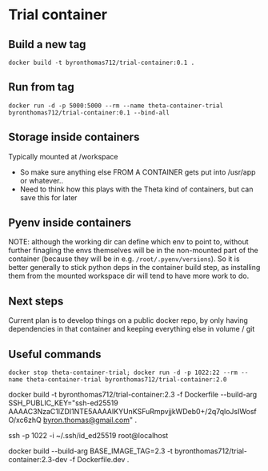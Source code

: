 # Trial container

## Build a new tag

```
docker build -t byronthomas712/trial-container:0.1 .
```

## Run from tag

```
docker run -d -p 5000:5000 --rm --name theta-container-trial byronthomas712/trial-container:0.1 --bind-all
```

## Storage inside containers

Typically mounted at /workspace

- So make sure anything else FROM A CONTAINER gets put into /usr/app or whatever..
- Need to think how this plays with the Theta kind of containers, but can save this for later

## Pyenv inside containers

NOTE: although the working dir can define which env to point to, without further finagling the envs themselves
will be in the non-mounted part of the container (because they will be in e.g. `/root/.pyenv/versions`).
So it is better generally to stick python deps in the container build step, as installing them from the mounted
workspace dir will tend to have more work to do.

## Next steps

Current plan is to develop things on a public docker repo, by only having dependencies in that container and keeping
everything else in volume / git

## Useful commands

```
docker stop theta-container-trial; docker run -d -p 1022:22 --rm --name theta-container-trial byronthomas712/trial-container:2.0
```

docker build -t byronthomas712/trial-container:2.3 -f Dockerfile --build-arg SSH_PUBLIC_KEY="ssh-ed25519 AAAAC3NzaC1lZDI1NTE5AAAAIKYUnKSFuRmpvjjkWDeb0+/2q7qloJsIWosfO/xc6zhQ byron.thomas@gmail.com" .

ssh -p 1022 -i ~/.ssh/id_ed25519 root@localhost

docker build --build-arg BASE_IMAGE_TAG=2.3 -t byronthomas712/trial-container:2.3-dev -f Dockerfile.dev .
